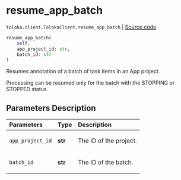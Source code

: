 # resume_app_batch
`toloka.client.TolokaClient.resume_app_batch` | [Source code](https://github.com/Toloka/toloka-kit/blob/v1.0.1/src/client/__init__.py#L40)

```python
resume_app_batch(
    self,
    app_project_id: str,
    batch_id: str
)
```

Resumes annotation of a batch of task items in an App project.


Processing can be resumed only for the batch with the STOPPING or STOPPED status.

## Parameters Description

| Parameters | Type | Description |
| :----------| :----| :-----------|
`app_project_id`|**str**|<p>The ID of the project.</p>
`batch_id`|**str**|<p>The ID of the batch.</p>
